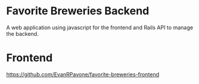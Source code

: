 # Favorite Breweries Backend

A web application using javascript for the frontend and Rails API to manage the backend.

# Frontend

https://github.com/EvanRPavone/favorite-breweries-frontend
